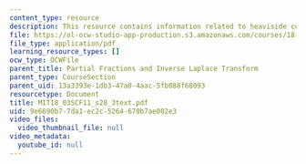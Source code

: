 ```yaml
---
content_type: resource
description: This resource contains information related to heaviside cover-up method.
file: https://ol-ocw-studio-app-production.s3.amazonaws.com/courses/18-03sc-differential-equations-fall-2011/9e6690b77da1ec2c5264670b7ae002e3_MIT18_03SCF11_s28_3text.pdf
file_type: application/pdf
learning_resource_types: []
ocw_type: OCWFile
parent_title: Partial Fractions and Inverse Laplace Transform
parent_type: CourseSection
parent_uid: 13a3393e-1db3-47a0-4aac-5fb088f68093
resourcetype: Document
title: MIT18_03SCF11_s28_3text.pdf
uid: 9e6690b7-7da1-ec2c-5264-670b7ae002e3
video_files:
  video_thumbnail_file: null
video_metadata:
  youtube_id: null
---
```


